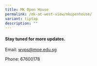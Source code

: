 ```yaml
---
title: MK Open House
permalink: /mk-at-west-view/mkopenhouse/
variant: tiptap
description: ""
---
```

<h4><strong>Stay tuned for more updates.</strong></h4>
<p>Email: <a href="mailto:wvps@moe.edu.sg" rel="noopener noreferrer nofollow" target="_blank">wvps@moe.edu.sg</a>
</p>
<p>Phone: 67600178</p>